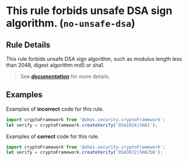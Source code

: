 # This rule forbids unsafe DSA sign algorithm. (`no-unsafe-dsa`)

## Rule Details

This rule forbids unsafe DSA sign algorithm, such as modulus length less than 2048, digest algorithm md5 or sha1.

> See [**_documentation_**](https://developer.huawei.com/consumer/{{region}}/doc/harmonyos-guides-{{apiVersion}}/ide_no-unsafe-dsa-{{apiVersion}}) for more details.

## Examples

Examples of **incorrect** code for this rule.

```ts
import cryptoFramework from '@ohos.security.cryptoFramework';
let verify = cryptoFramework.createVerify('DSA1024|SHA1');
```

Examples of **correct** code for this rule.

```ts
import cryptoFramework from '@ohos.security.cryptoFramework';
let verify = cryptoFramework.createVerify('DSA3072|SHA256');
```

